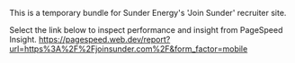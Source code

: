 This is a temporary bundle for Sunder Energy's 'Join Sunder' recruiter site.

Select the link below to inspect performance and insight from PageSpeed Insight.
https://pagespeed.web.dev/report?url=https%3A%2F%2Fjoinsunder.com%2F&form_factor=mobile
